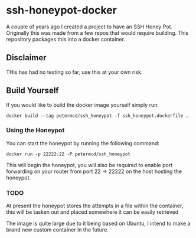 # ssh-honeypot-docker

A couple of years ago I created a project to have an SSH Honey Pot. Originally this was made from a few
repos that would require building. This repository packages this into a docker container.

## Disclaimer

THis has had no testing so far, use this at your own risk.

## Build Yourself

If you would like to build the docker image yourself simply run:

```shell
docker build --tag petermcd/ssh_honeypot -f ssh_honeypot.dockerfile .
```

### Using the Honeypot

You can start the honeypot by running the following command:

```shell
docker run -p 22222:22 -P petermcd/ssh_honeypot
```

This will begin the honeypot, you will also be required to enable port forwarding on your router from port 22 -> 22222
on the host hosting the honeypot.

### TODO

At present the honeypot stores the attempts in a file within the container, this will be tasken out and placed somewhere
it can be easily retrieved

The image is quite large due to it being based on Ubuntu, I intend to make a brand new custom container in the future.
